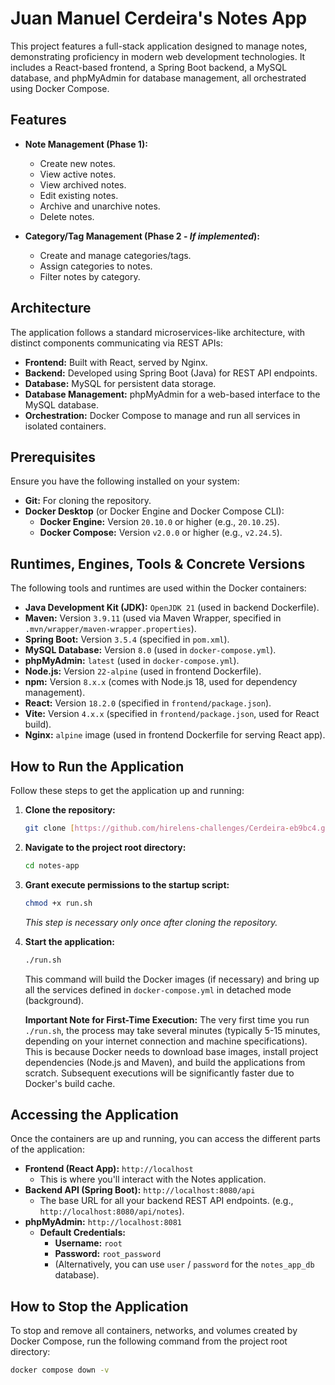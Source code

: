 # Juan Manuel Cerdeira's Notes App

This project features a full-stack application designed to manage notes, demonstrating proficiency in modern web development technologies. It includes a React-based frontend, a Spring Boot backend, a MySQL database, and phpMyAdmin for database management, all orchestrated using Docker Compose.

## Features

* **Note Management (Phase 1):**
  * Create new notes.
  * View active notes.
  * View archived notes.
  * Edit existing notes.
  * Archive and unarchive notes.
  * Delete notes.

* **Category/Tag Management (Phase 2 - *If implemented*):**
  * Create and manage categories/tags.
  * Assign categories to notes.
  * Filter notes by category.

## Architecture

The application follows a standard microservices-like architecture, with distinct components communicating via REST APIs:

* **Frontend:** Built with React, served by Nginx.
* **Backend:** Developed using Spring Boot (Java) for REST API endpoints.
* **Database:** MySQL for persistent data storage.
* **Database Management:** phpMyAdmin for a web-based interface to the MySQL database.
* **Orchestration:** Docker Compose to manage and run all services in isolated containers.

## Prerequisites

Ensure you have the following installed on your system:

* **Git:** For cloning the repository.
* **Docker Desktop** (or Docker Engine and Docker Compose CLI):
  * **Docker Engine:** Version `20.10.0` or higher (e.g., `20.10.25`).
  * **Docker Compose:** Version `v2.0.0` or higher (e.g., `v2.24.5`).

## Runtimes, Engines, Tools & Concrete Versions

The following tools and runtimes are used within the Docker containers:

* **Java Development Kit (JDK):** `OpenJDK 21` (used in backend Dockerfile).
* **Maven:** Version `3.9.11` (used via Maven Wrapper, specified in `.mvn/wrapper/maven-wrapper.properties`).
* **Spring Boot:** Version `3.5.4` (specified in `pom.xml`).
* **MySQL Database:** Version `8.0` (used in `docker-compose.yml`).
* **phpMyAdmin:** `latest` (used in `docker-compose.yml`).
* **Node.js:** Version `22-alpine` (used in frontend Dockerfile).
* **npm:** Version `8.x.x` (comes with Node.js 18, used for dependency management).
* **React:** Version `18.2.0` (specified in `frontend/package.json`).
* **Vite:** Version `4.x.x` (specified in `frontend/package.json`, used for React build).
* **Nginx:** `alpine` image (used in frontend Dockerfile for serving React app).

## How to Run the Application

Follow these steps to get the application up and running:

1. **Clone the repository:**

    ```bash
    git clone [https://github.com/hirelens-challenges/Cerdeira-eb9bc4.git](https://github.com/hirelens-challenges/Cerdeira-eb9bc4.git)
    ```

2. **Navigate to the project root directory:**

    ```bash
    cd notes-app
    ```

3. **Grant execute permissions to the startup script:**

    ```bash
    chmod +x run.sh
    ```

    *This step is necessary only once after cloning the repository.*

4. **Start the application:**

    ```bash
    ./run.sh
    ```

    This command will build the Docker images (if necessary) and bring up all the services defined in `docker-compose.yml` in detached mode (background).

    **Important Note for First-Time Execution:**
    The very first time you run `./run.sh`, the process may take several minutes (typically 5-15 minutes, depending on your internet connection and machine specifications). This is because Docker needs to download base images, install project dependencies (Node.js and Maven), and build the applications from scratch. Subsequent executions will be significantly faster due to Docker's build cache.

## Accessing the Application

Once the containers are up and running, you can access the different parts of the application:

* **Frontend (React App):** `http://localhost`
  * This is where you'll interact with the Notes application.
* **Backend API (Spring Boot):** `http://localhost:8080/api`
  * The base URL for all your backend REST API endpoints. (e.g., `http://localhost:8080/api/notes`).
* **phpMyAdmin:** `http://localhost:8081`
  * **Default Credentials:**
    * **Username:** `root`
    * **Password:** `root_password`
    * (Alternatively, you can use `user` / `password` for the `notes_app_db` database).

## How to Stop the Application

To stop and remove all containers, networks, and volumes created by Docker Compose, run the following command from the project root directory:

```bash
docker compose down -v
